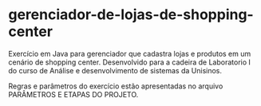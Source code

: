 # gerenciador-de-lojas-de-shopping-center
Exercício em Java para gerenciador que cadastra lojas e produtos em um cenário de shopping center.
Desenvolvido para a cadeira de Laboratorio I do curso de Análise e desenvolvimento de sistemas da Unisinos.

Regras e parâmetros do exercício estão apresentadas no arquivo PARÂMETROS E ETAPAS DO PROJETO.
